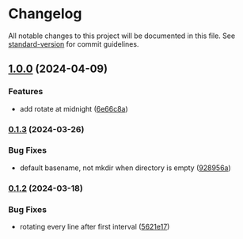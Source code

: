 # Changelog

All notable changes to this project will be documented in this file. See [standard-version](https://github.com/conventional-changelog/standard-version) for commit guidelines.

## [1.0.0](https://github.com/qazwsxedckll/logh/compare/v0.1.3...v1.0.0) (2024-04-09)


### Features

* add rotate at midnight ([6e66c8a](https://github.com/qazwsxedckll/logh/commit/6e66c8af46ef0b8c8b7f81b4f39dbbe959184645))

### [0.1.3](https://github.com/qazwsxedckll/logh/compare/v0.1.2...v0.1.3) (2024-03-26)


### Bug Fixes

* default basename, not mkdir when directory is empty ([928956a](https://github.com/qazwsxedckll/logh/commit/928956aea9f4ff7b9445c2ea7b8dc53e0b2f9db8))

### [0.1.2](https://github.com/qazwsxedckll/logh/compare/v0.1.1...v0.1.2) (2024-03-18)


### Bug Fixes

* rotating every line after first interval ([5621e17](https://github.com/qazwsxedckll/logh/commit/5621e17948a898b91943c172eac2dc5e5f0daa0a))
